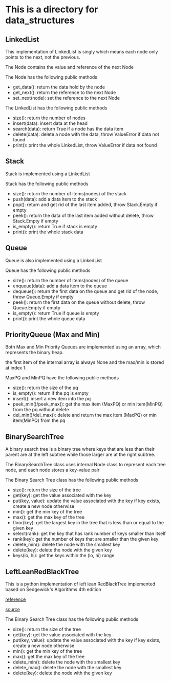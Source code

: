 # This is a directory for data_structures

## LinkedList
This implementation of LinkedList is singly which means each node only points to the next, not the previous.

The Node contains the value and reference of the next Node

The Node has the following public methods

- get_data(): return the data hold by the node
- get_next(): return the reference to the next Node
- set_next(node): set the reference to the next Node

The LinkedList has the following public methods

- size(): return the number of nodes
- insert(data): insert data at the head
- search(data): return True if a node has the data item
- delete(data): delete a node with the data, throw ValueError if data not found
- print(): print the whole LinkedList, throw ValueError if data not found


## Stack

Stack is implemented using a LinkedList

Stack has the following public methods

- size(): return the number of items(nodes) of the stack
- push(data): add a data item to the stack
- pop(): return and get rid of the last item added, throw Stack.Empty if empty
- peek(): return the data of the last item added without delete, throw Stack.Empty if empty
- is_empty(): return True if stack is empty
- print(): print the whole stack data

## Queue

Queue is also implemented using a LinkedList

Queue has the following public methods

- size(): return the number of items(nodes) of the queue
- enqueue(data): add a data item to the queue
- dequeue(): return the first data on the queue and get rid of the node, throw Queue.Empty if empty
- peek(): return the first data on the queue without delete, throw Queue.Empty if empty
- is_empty(): return True if queue is empty
- print(): print the whole queue data


## PriorityQueue (Max and Min)

Both Max and Min Priority Queues are implemented using an array, which represents the binary heap.

the first item of the internal array is always None and the max/min is stored at index 1.

MaxPQ and MinPQ have the following public methods

- size(): return the size of the pq
- is_empty(): return if the pq is empty
- insert(): insert a new item into the pq
- peek_min()/peek_max(): get the max item (MaxPQ) or min item(MinPQ) from the pq without delete
- del_min()/del_max(): delete and return the max item (MaxPQ) or min item(MinPQ) from the pq


## BinarySearchTree

A binary search tree is a binary tree where keys that are less than their parent are at the left subtree while those
larger are at the right subtree.

The BinarySearchTree class uses internal Node class to represent each tree node, and each node stores a key-value pair

The Binary Search Tree class has the following public methods

- size(): return the size of the tree
- get(key): get the value associated with the key
- put(key, value): update the value associated with the key if key exists, create a new node otherwise
- min(): get the min key of the tree
- max(): get the max key of the tree
- floor(key): get the largest key in the tree that is less than or equal to the given key
- select(rank): get the key that has rank number of keys smaller than itself
- rank(key): get the number of keys that are smaller than the given key
- delete_min(): delete the node with the smallest key
- delete(key): delete the node with the given key
- keys(lo, hi): get the keys within the (lo, hi) range


## LeftLeanRedBlackTree

This is a python implementation of left lean RedBlackTree implemented based on Sedgewick's Algorithms 4th edition

[reference](https://www.cs.princeton.edu/~rs/talks/LLRB/RedBlack.pdf)

[source](http://algs4.cs.princeton.edu/33balanced/RedBlackBST.java.html)

The Binary Search Tree class has the following public methods

- size(): return the size of the tree
- get(key): get the value associated with the key
- put(key, value): update the value associated with the key if key exists, create a new node otherwise
- min(): get the min key of the tree
- max(): get the max key of the tree
- delete_min(): delete the node with the smallest key
- delete_max(): delete the node with the smallest key
- delete(key): delete the node with the given key



